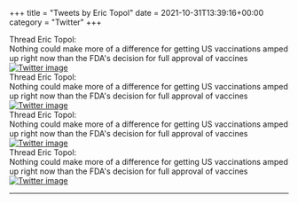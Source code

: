 +++
title = "Tweets by Eric Topol" 
date = 2021-10-31T13:39:16+00:00
category = "Twitter"
+++
<div class="tweet"> 
<div class="profile"> 
Thread Eric Topol: 
</div> 
<div class="tweet-content">Nothing could make more of a difference for getting US vaccinations amped up right now than the FDA's decision for full approval of vaccines</div></div><a href="FDCBAf9VkAUMvzX.jpg"  ><img src="FDCBAf9VkAUMvzX.jpg" alt="Twitter image" ></img></a><div class="tweet"> 
<div class="profile"> 
Thread Eric Topol: 
</div> 
<div class="tweet-content">Nothing could make more of a difference for getting US vaccinations amped up right now than the FDA's decision for full approval of vaccines</div></div><a href="FDCq3R1UYA4iXPn.jpg"  ><img src="FDCq3R1UYA4iXPn.jpg" alt="Twitter image" ></img></a><div class="tweet"> 
<div class="profile"> 
Thread Eric Topol: 
</div> 
<div class="tweet-content">Nothing could make more of a difference for getting US vaccinations amped up right now than the FDA's decision for full approval of vaccines</div></div><a href="FDC7GsZVcAUdj2Z.jpg"  ><img src="FDC7GsZVcAUdj2Z.jpg" alt="Twitter image" ></img></a><div class="tweet"> 
<div class="profile"> 
Thread Eric Topol: 
</div> 
<div class="tweet-content">Nothing could make more of a difference for getting US vaccinations amped up right now than the FDA's decision for full approval of vaccines</div></div><a href="FDC_3nvVcAAbVaI.jpg"  ><img src="FDC_3nvVcAAbVaI.jpg" alt="Twitter image" ></img></a>

---